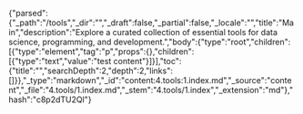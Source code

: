 {"parsed":{"_path":"/tools","_dir":"","_draft":false,"_partial":false,"_locale":"","title":"Main","description":"Explore a curated collection of essential tools for data science, programming, and development.","body":{"type":"root","children":[{"type":"element","tag":"p","props":{},"children":[{"type":"text","value":"test content"}]}],"toc":{"title":"","searchDepth":2,"depth":2,"links":[]}},"_type":"markdown","_id":"content:4.tools:1.index.md","_source":"content","_file":"4.tools/1.index.md","_stem":"4.tools/1.index","_extension":"md"},"hash":"c8p2dTU2Ql"}
